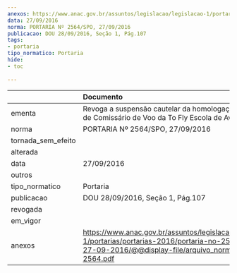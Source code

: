 ```yaml
---
anexos: https://www.anac.gov.br/assuntos/legislacao/legislacao-1/portarias/portarias-2016/portaria-no-2564-spo-27-09-2016/@@display-file/arquivo_norma/PA2016-2564.pdf
data: 27/09/2016
norma: PORTARIA Nº 2564/SPO, 27/09/2016
publicacao: DOU 28/09/2016, Seção 1, Pág.107
tags:
- portaria
tipo_normatico: Portaria
hide: 
- toc 
 
---
```


|                    | Documento                                                                                                                                                      |
|:-------------------|:---------------------------------------------------------------------------------------------------------------------------------------------------------------|
| ementa             | Revoga a suspensão cautelar da homologação do curso de Comissário de Voo da To Fly Escola de Aviação Civil.                                                    |
| norma              | PORTARIA Nº 2564/SPO, 27/09/2016                                                                                                                               |
| tornada_sem_efeito |                                                                                                                                                                |
| alterada           |                                                                                                                                                                |
| data               | 27/09/2016                                                                                                                                                     |
| outros             |                                                                                                                                                                |
| tipo_normatico     | Portaria                                                                                                                                                       |
| publicacao         | DOU 28/09/2016, Seção 1, Pág.107                                                                                                                               |
| revogada           |                                                                                                                                                                |
| em_vigor           |                                                                                                                                                                |
| anexos             | https://www.anac.gov.br/assuntos/legislacao/legislacao-1/portarias/portarias-2016/portaria-no-2564-spo-27-09-2016/@@display-file/arquivo_norma/PA2016-2564.pdf |